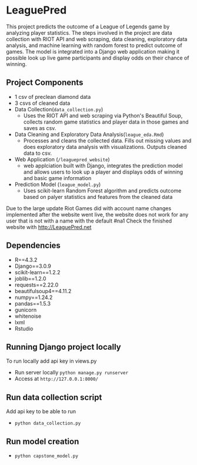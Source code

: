 # LeaguePred
This project predicts the outcome of a League of Legends game by analyzing player statistics. The steps involved in the project are data collection with RIOT API and web scraping, data cleaning, exploratory data analysis, and machine learning with random forest to predict outcome of games. The model is integrated into a Django web application making it possible look up live game participants and display odds on their chance of winning.

## Project Components
- 1 csv of preclean diamond data
- 3 csvs of cleaned data
- Data Collection(`data_collection.py`)
  - Uses the RIOT API and web scraping via Python's Beautiful Soup, collects random game statistics and player data in those games and saves as csv.
- Data Cleaning and Exploratory Data Analysis(`league_eda.Rmd`)
  - Processes and cleans the collected data. Fills out missing values and does exploratory data analysis with visualizations. Outputs cleaned data to csv.
- Web Application (`/leaguepred_website`)
  - web applciation built with Django, integrates the prediction model and allows users to look up a player and displays odds of winning and basic game information
- Prediction Model (`league_model.py`)
  - Uses scikit-learn Random Forest algorithm and predicts outcome based on palyer statistics and features from the cleaned data

Due to the large update Riot Games did with account name changes implemented after the website went live, the website does not work for any user that is not with a name with the default #na1
Check the finished website with http://LeaguePred.net


## Dependencies

- R==4.3.2
- Django==3.0.9
- scikit-learn==1.2.2
- joblib==1.2.0
- requests==2.22.0
- beautifulsoup4==4.11.2
- numpy==1.24.2
- pandas==1.5.3
- gunicorn
- whitenoise
- lxml
- Rstudio


## Running Django project locally
To run locally add api key in views.py

- Run server locally `python manage.py runserver`
- Access at `http://127.0.0.1:8000/`

## Run data collection script
Add api key to be able to run
- `python data_collection.py`

## Run model creation

- `python capstone_model.py`
